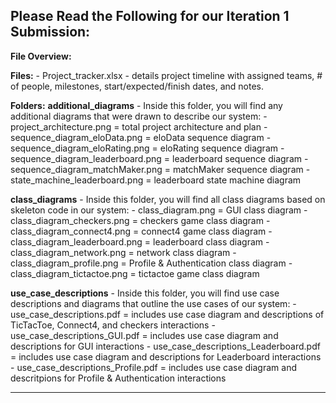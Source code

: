 **Please Read the Following for our Iteration 1 Submission:**
-----------------------------------------------------------------------------------------------------------------------
**File Overview:**

**Files:**
    - Project_tracker.xlsx
        - details project timeline with assigned teams, # of people, milestones, start/expected/finish dates, and notes.

**Folders:**
**additional_diagrams**
    -   Inside this folder, you will find any additional diagrams that were drawn to describe our system:
        -   project_architecture.png = total project architecture and plan
        -   sequence_diagram_eloData.png = eloData sequence diagram
        -   sequence_diagram_eloRating.png = eloRating sequence diagram
        -   sequence_diagram_leaderboard.png = leaderboard sequence diagram
        -   sequence_diagram_matchMaker.png = matchMaker sequence diagram
        -   state_machine_leaderboard.png = leaderboard state machine diagram

**class_diagrams**
    -   Inside this folder, you will find all class diagrams based on skeleton code in our system:
        -   class_diagram.png = GUI class diagram
        -   class_diagram_checkers.png = checkers game class diagram
        -   class_diagram_connect4.png = connect4 game class diagram
        -   class_diagram_leaderboard.png = leaderboard class diagram
        -   class_diagram_network.png = network class diagram
        -   class_diagram_profile.png = Profile & Authentication class diagram
        -   class_diagram_tictactoe.png = tictactoe game class diagram

**use_case_descriptions**
    -   Inside this folder, you will find use case descriptions and diagrams that outline the use cases of our system:
        -   use_case_descriptions.pdf =  includes use case diagram and descriptions of TicTacToe, Connect4, and checkers interactions
        -   use_case_descriptions_GUI.pdf = includes use case diagram and descriptions for GUI interactions
        -   use_case_descriptions_Leaderboard.pdf = includes use case diagram and descriptions for Leaderboard interactions
        -   use_case_descriptions_Profile.pdf = includes use case diagram and descritpions for Profile & Authentication interactions

-----------------------------------------------------------------------------------------------------------------------

